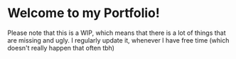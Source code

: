 # Welcome to my Portfolio!
Please note that this is a WIP, which means that there is a lot of things that are missing and ugly.
I regularly update it, whenever I have free time (which doesn't really happen that often tbh)

